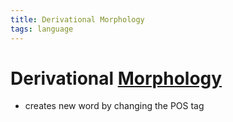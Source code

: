 ```yaml
---
title: Derivational Morphology
tags: language
---
```


# Derivational [Morphology](Morphology.md)
- creates new word by changing the POS tag


























































































